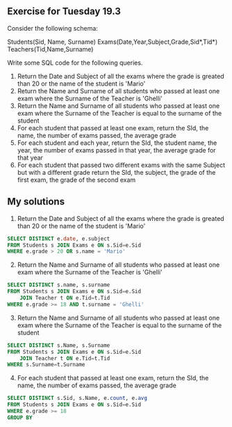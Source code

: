 ## Exercise for Tuesday 19.3
Consider the following schema:
 
Students(Sid, Name, Surname)
Exams(Date,Year,Subject,Grade,Sid*,Tid*)
Teachers(Tid,Name,Surname)
 
Write some SQL code for the following queries.
1. Return the Date and Subject of all the exams where the grade is greated than 20 or the name of the student is 'Mario'
2. Return the Name and Surname of all students who passed at least one exam where the Surname of the Teacher is 'Ghelli'
3. Return the Name and Surname of all students who passed at least one exam where the Surname of the Teacher is equal to the surname of the student
4. For each student that passed at least one exam, return the SId, the name, the number of exams passed, the average grade
5. For each student and each year, return the SId, the student name, the year, the number of exams passed in that year, the average grade for that year
6. For each student that passed two different exams with the same Subject but with a different grade return the SId, the subject, the grade of the first exam, the grade of the second exam

## My solutions

1. Return the Date and Subject of all the exams where the grade is greated than 20 or the name of the student is 'Mario'
```SQL
SELECT DISTINCT e.date, e.subject
FROM Students s JOIN Exams e ON s.Sid=e.Sid
WHERE e.grade > 20 OR s.name = 'Mario'
```

2. Return the Name and Surname of all students who passed at least one exam where the Surname of the Teacher is 'Ghelli'

```SQL
SELECT DISTINCT s.name, s.surname
FROM Students s JOIN Exams e ON s.Sid=e.Sid
	JOIN Teacher t ON e.Tid=t.Tid
WHERE e.grade >= 18 AND t.surname = 'Ghelli'
```

3. Return the Name and Surname of all students who passed at least one exam where the Surname of the Teacher is equal to the surname of the student

```SQL
SELECT DISTINCT s.Name, s.Surname
FROM Students s JOIN Exams e ON s.Sid=e.Sid
	JOIN Teacher t ON e.Tid=t.Tid
WHERE s.Surname=t.Surname
```

4. For each student that passed at least one exam, return the SId, the name, the number of exams passed, the average grade

```SQL
SELECT DISTINCT s.Sid, s.Name, e.count, e.avg
FROM Students s JOIN Exams e ON s.Sid=e.Sid
WHERE e.grade >= 18
GROUP BY 
```